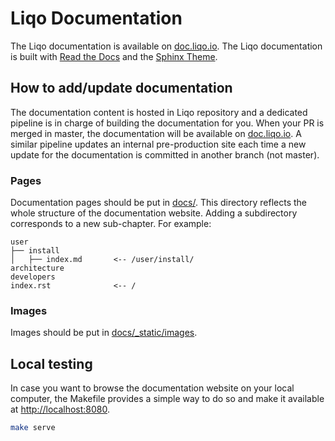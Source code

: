 # Liqo Documentation

The Liqo documentation is available on [doc.liqo.io](https://doc.liqo.io).
The Liqo documentation is built with [Read the Docs](https://readthedocs.org/) and the [Sphinx Theme](https://sphinx-rtd-theme.readthedocs.io/en/stable/).

## How to add/update documentation

The documentation content is hosted in Liqo repository and a dedicated pipeline is in charge of building the documentation for you.
When your PR is merged in master, the documentation will be available on [doc.liqo.io](https://doc.liqo.io).
A similar pipeline updates an internal pre-production site each time a new update for the documentation is committed in another branch (not master).

### Pages

Documentation pages should be put in [docs/](docs/).
This directory reflects the whole structure of the documentation website.
Adding a subdirectory corresponds to a new sub-chapter.
For example:

```text
user
├── install 
│   ├── index.md       <-- /user/install/
architecture
developers
index.rst              <-- /
```

### Images

Images should be put in [docs/_static/images](docs/_static/images).

## Local testing

In case you want to browse the documentation website on your local computer, the Makefile provides a simple way to do so and make it available at [http://localhost:8080](http://localhost:8080).

```bash
make serve
```
